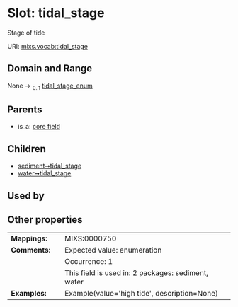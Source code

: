
# Slot: tidal_stage


Stage of tide

URI: [mixs.vocab:tidal_stage](https://w3id.org/mixs/vocab/tidal_stage)


## Domain and Range

None &#8594;  <sub>0..1</sub> [tidal_stage_enum](tidal_stage_enum.md)

## Parents

 *  is_a: [core field](core_field.md)

## Children

 *  [sediment➞tidal_stage](sediment_tidal_stage.md)
 *  [water➞tidal_stage](water_tidal_stage.md)

## Used by


## Other properties

|  |  |  |
| --- | --- | --- |
| **Mappings:** | | MIXS:0000750 |
| **Comments:** | | Expected value: enumeration |
|  | | Occurrence: 1 |
|  | | This field is used in: 2 packages: sediment, water |
| **Examples:** | | Example(value='high tide', description=None) |

